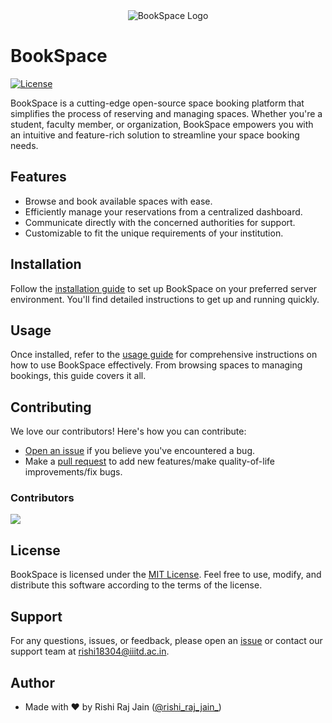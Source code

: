 <div align="center">
  <img src="https://bookspace.rishi.app/og.jpeg" alt="BookSpace Logo">
</div>

# BookSpace

[![License](https://img.shields.io/badge/License-MIT-blue.svg)](LICENSE)

BookSpace is a cutting-edge open-source space booking platform that simplifies the process of reserving and managing spaces. Whether you're a student, faculty member, or organization, BookSpace empowers you with an intuitive and feature-rich solution to streamline your space booking needs.

## Features

- Browse and book available spaces with ease.
- Efficiently manage your reservations from a centralized dashboard.
- Communicate directly with the concerned authorities for support.
- Customizable to fit the unique requirements of your institution.

## Installation

Follow the [installation guide](docs/installation.md) to set up BookSpace on your preferred server environment. You'll find detailed instructions to get up and running quickly.

## Usage

Once installed, refer to the [usage guide](docs/usage.md) for comprehensive instructions on how to use BookSpace effectively. From browsing spaces to managing bookings, this guide covers it all.

## Contributing

We love our contributors! Here's how you can contribute:

- [Open an issue](https://github.com/rishi-raj-jain/bookspace/issues) if you believe you've encountered a bug.
- Make a [pull request](https://github.com/rishi-raj-jain/bookspace/pull) to add new features/make quality-of-life improvements/fix bugs.

### Contributors

<a href="https://github.com/rishi-raj-jain/bookspace/graphs/contributors">
  <img src="https://contrib.rocks/image?repo=rishi-raj-jain/bookspace" />
</a>


## License

BookSpace is licensed under the [MIT License](LICENSE). Feel free to use, modify, and distribute this software according to the terms of the license.

## Support

For any questions, issues, or feedback, please open an [issue](https://github.com/bookspace/issues) or contact our support team at rishi18304@iiitd.ac.in.

## Author

- Made with ❤️ by Rishi Raj Jain ([@rishi_raj_jain_](https://twitter.com/rishi_raj_jain_))
